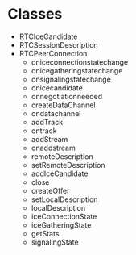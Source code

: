 # Classes

* RTCIceCandidate
* RTCSessionDescription
* RTCPeerConnection
  - oniceconnectionstatechange
  - onicegatheringstatechange
  - onsignalingstatechange
  - onicecandidate
  - onnegotiationneeded
  - createDataChannel
  - ondatachannel
  - addTrack
  - ontrack
  - addStream
  - onaddstream
  - remoteDescription
  - setRemoteDescription
  - addIceCandidate
  - close
  - createOffer
  - setLocalDescription
  - localDescription
  - iceConnectionState
  - iceGatheringState
  - getStats
  - signalingState
